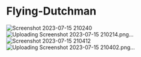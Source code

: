 # Flying-Dutchman
![Screenshot 2023-07-15 210240](https://github.com/lanco0/Flying-Dutchman/assets/77984587/7b46bb88-2dad-40cc-9c36-23ac9d3ad1dc)
![Uploading Screenshot 2023-07-15 210214.png…]()
![Screenshot 2023-07-15 210412](https://github.com/lanco0/Flying-Dutchman/assets/77984587/3d674bd4-9044-495c-a7fd-bd03e65e4bff)
![Uploading Screenshot 2023-07-15 210402.png…]()
